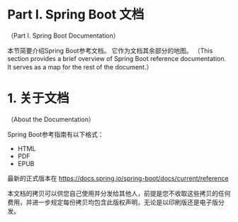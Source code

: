 # Part I. Spring Boot 文档
（Part I. Spring Boot Documentation）

本节简要介绍Spring Boot参考文档。 它作为文档其余部分的地图。
（This section provides a brief overview of Spring Boot reference documentation. It serves as a map for the rest of the document.）

# 1. 关于文档
（About the Documentation）

Spring Boot参考指南有以下格式：
- HTML
- PDF
- EPUB  

最新的正式版本在 https://docs.spring.io/spring-boot/docs/current/reference

本文档的拷贝可以供您自己使用并分发给其他人，前提是您不收取这些拷贝的任何费用，并进一步规定每份拷贝均包含此版权声明，无论是以印刷版还是电子版分发。


